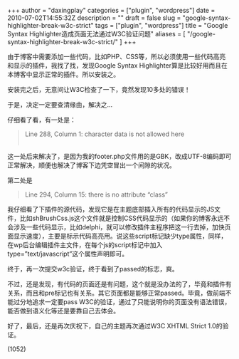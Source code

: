 +++
author = "daxingplay"
categories = ["plugin", "wordpress"]
date = 2010-07-02T14:55:32Z
description = ""
draft = false
slug = "google-syntax-highlighter-break-w3c-strict"
tags = ["plugin", "wordpress"]
title = "Google Syntax Highlighter造成页面无法通过W3C验证问题"
aliases = [
    "/google-syntax-highlighter-break-w3c-strict/"
]
+++


由于博客中需要添加一些代码，比如PHP、CSS等，所以必须使用一些代码高亮和显示的插件，我找了找，发现Google Syntax Highlighter算是比较好用而且在本博客中显示正常的插件。所以安装之。

安装完之后，无意间让W3C检查了一下，竟然发现10多处的错误！

于是，决定一定要查清缘由，解决之…

仔细看了看，有一处是：

> Line 288, Column 1: character data is not allowed here  
>  ﻿

这一处后来解决了，是因为我的footer.php文件用的是GBK，改成UTF-8编码即可正常解决，顺便也解决了博客下边凭空冒出一个间隙的状况。

第二处是

> Line 294, Column 15: there is no attribute “class”  
> <script class="javascript" src="https://daxingplay.me/wp-content/plugins/goo… </blockquote">// <![CDATA[
> 这个明显是Google Syntax Highlighter插件的问题了，因为这个显示的是插件插入主题中的一段代码，意思是script标签在XHTML Strict 1.0中是没有class属性的。在wp后台编辑Google Syntax Highlighter插件，改动主文件，将其中的class="javascript"全部删除即可。
> 
> 第三处之后是
> 
> 
> <blockquote>
> Line 294, Column 121: required attribute "type" not specified
> …g.com/wp-content/plugins/google-syntax-highlighter/Scripts/shCore.js">
> // ]]></script>

我仔细看了下插件的源代码，发现它是在主题底部插入所有的代码显示的JS文件，比如shBrushCss.js这个文件就是控制CSS代码显示的（如果你的博客永远不会涉及一些代码显示，比如delphi，就可以修改插件主程序把这一行去掉，加快页面显示速度），主要是标示代码高亮用。说这些script标记缺少type属性，同样，在wp后台编辑插件主文件，在每个js的script标记中加入type=”text/javascript”这个属性声明即可。

终于，再一次提交w3c验证，终于看到了passed的标志，爽。

不过，还是发现，有代码的页面还是有问题，这个就是没办法的了，毕竟和插件有关系，而且和pre标记也有关系。其它页面都是能够正常passed。毕竟，做前端不能过分地追求一定要pass W3C的验证，通过了只能说明你的页面没有语法错误，能否做到语义化等还是要靠自己去体会。

好了，最后，还是再次庆祝下，自己的主题再次通过W3C XHTML Strict 1.0的验证。

 (1052)


